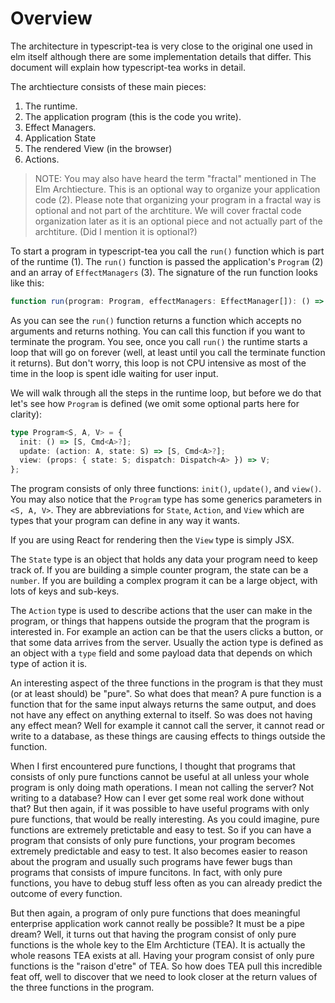 # Overview

The architecture in typescript-tea is very close to the original one used in elm itself although there are some implementation details that differ. This document will explain how typescript-tea works in detail.

The archtiecture consists of these main pieces:

1. The runtime.
2. The application program (this is the code you write).
3. Effect Managers.
4. Application State
5. The rendered View (in the browser)
6. Actions.

> NOTE: You may also have heard the term "fractal" mentioned in The Elm Archtiecture. This is an optional way to organize your application code (2). Please note that organizing your program in a fractal way is optional and not part of the archtiture. We will cover fractal code organization later as it is an optional piece and not actually part of the archtiture. (Did I mention it is optional?)

To start a program in typescript-tea you call the `run()` function which is part of the runtime (1). The `run()` function is passed the application's `Program` (2) and an array of `EffectManagers` (3). The signature of the run function looks like this:

```ts
function run(program: Program, effectManagers: EffectManager[]): () => void;
```

As you can see the `run()` function returns a function which accepts no arguments and returns nothing. You can call this function if you want to terminate the program. You see, once you call `run()` the runtime starts a loop that will go on forever (well, at least until you call the terminate function it returns). But don't worry, this loop is not CPU intensive as most of the time in the loop is spent idle waiting for user input.

We will walk through all the steps in the runtime loop, but before we do that let's see how `Program` is defined (we omit some optional parts here for clarity):

```ts
type Program<S, A, V> = {
  init: () => [S, Cmd<A>?];
  update: (action: A, state: S) => [S, Cmd<A>?];
  view: (props: { state: S; dispatch: Dispatch<A> }) => V;
};
```

The program consists of only three functions: `init()`, `update()`, and `view()`. You may also notice that the `Program` type has some generics parameters in `<S, A, V>`. They are abbreviations for `State`, `Action`, and `View` which are types that your program can define in any way it wants.

If you are using React for rendering then the `View` type is simply JSX.

The `State` type is an object that holds any data your program need to keep track of. If you are building a simple counter program, the state can be a `number`. If you are building a complex program it can be a large object, with lots of keys and sub-keys.

The `Action` type is used to describe actions that the user can make in the program, or things that happens outside the program that the program is interested in. For example an action can be that the users clicks a button, or that some data arrives from the server. Usually the action type is defined as an object with a `type` field and some payload data that depends on which type of action it is.

An interesting aspect of the three functions in the program is that they must (or at least should) be "pure". So what does that mean? A pure function is a function that for the same input always returns the same output, and does not have any effect on anything external to itself. So was does not having any effect mean? Well for example it cannot call the server, it cannot read or write to a database, as these things are causing effects to things outside the function.

When I first encountered pure functions, I thought that programs that consists of only pure functions cannot be useful at all unless your whole program is only doing math operations. I mean not calling the server? Not writing to a database? How can I ever get some real work done without that? But then again, if it was possible to have useful programs with only pure functions, that would be really interesting. As you could imagine, pure functions are extremely pretictable and easy to test. So if you can have a program that consists of only pure functions, your program becomes extremely predictable and easy to test. It also becomes easier to reason about the program and usually such programs have fewer bugs than programs that consists of impure funcitons. In fact, with only pure functions, you have to debug stuff less often as you can already predict the outcome of every function.

But then again, a program of only pure functions that does meaningful enterprise application work cannot really be possible? It must be a pipe dream? Well, it turns out that having the program consist of only pure functions is the whole key to the Elm Archticture (TEA). It is actually the whole reasons TEA exists at all. Having your program consist of only pure functions is the "raison d'etre" of TEA. So how does TEA pull this incredible feat off, well to discover that we need to look closer at the return values of the three functions in the program.
